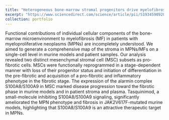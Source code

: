 ```yaml
---
title: "Heterogeneous bone-marrow stromal progenitors drive myelofibrosis via a druggable alarmin axis"
excerpt: "https://www.sciencedirect.com/science/article/pii/S1934590920305427?via%3Dihub#undfig1<br/><img src='/images/csc2020.png'>"
collection: portfolio
---
```


Functional contributions of individual cellular components of the bone-marrow microenvironment to myelofibrosis (MF) in patients with myeloproliferative neoplasms (MPNs) are incompletely understood. We aimed to generate a comprehensive map of the stroma in MPNs/MFs on a single-cell level in murine models and patient samples. Our analysis revealed two distinct mesenchymal stromal cell (MSC) subsets as pro-fibrotic cells. MSCs were functionally reprogrammed in a stage-dependent manner with loss of their progenitor status and initiation of differentiation in the pre-fibrotic and acquisition of a pro-fibrotic and inflammatory phenotype in the fibrotic stage. The expression of the alarmin complex S100A8/S100A9 in MSC marked disease progression toward the fibrotic phase in murine models and in patient stroma and plasma. Tasquinimod, a small-molecule inhibiting S100A8/S100A9 signaling, significantly ameliorated the MPN phenotype and fibrosis in JAK2V617F-mutated murine models, highlighting that S100A8/S100A9 is an attractive therapeutic target in MPNs.
